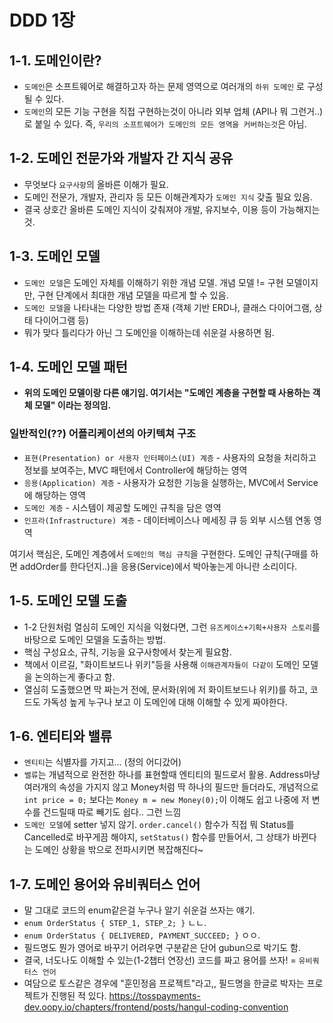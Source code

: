 # DDD 1장

## 1-1. 도메인이란?
- `도메인`은 소프트웨어로 해결하고자 하는 문제 영역으로 여러개의 `하위 도메인` 로 구성될 수 있다.
- `도메인`의 모든 기능 구현을 직접 구현하는것이 아니라 외부 업체 (API나 뭐 그런거..)로 붙일 수 있다. 즉, `우리의 소프트웨어가 도메인의 모든 영역을 커버하는것`은 아님.

## 1-2. 도메인 전문가와 개발자 간 지식 공유
- 무엇보다 `요구사항`의 올바른 이해가 필요.
- 도메인 전문가, 개발자, 관리자 등 모든 이해관계자가 `도메인 지식` 갖출 필요 있음.
- 결국 상호간 올바른 도메인 지식이 갖춰져야 개발, 유지보수, 이용 등이 가능해지는 것.

## 1-3. 도메인 모델
- `도메인 모델`은 도메인 자체를 이해하기 위한 개념 모델. 개념 모델 != 구현 모델이지만, 구현 단계에서 최대한 개념 모델을 따르게 할 수 있음.
- `도메인 모델`을 나타내는 다양한 방법 존재 (객체 기반 ERD나, 클래스 다이어그램, 상태 다이어그램 등)
- 뭐가 맞다 틀리다가 아닌 그 도메인을 이해하는데 쉬운걸 사용하면 됨.

## 1-4. 도메인 모델 패턴
- **위의 도메인 모델이랑 다른 얘기임. 여기서는 "도메인 계층을 구현할 때 사용하는 객체 모델" 이라는 정의임.**

### 일반적인(??) 어플리케이션의 아키텍쳐 구조
- `표현(Presentation) or 사용자 인터페이스(UI) 계층` - 사용자의 요청을 처리하고 정보를 보여주는, MVC 패턴에서 Controller에 해당하는 영역
- `응용(Application) 계층` - 사용자가 요청한 기능을 실행하는, MVC에서 Service에 해당하는 영역
- `도메인 계층` - 시스템이 제공할 도메인 규칙을 담은 영역
- `인프라(Infrastructure) 계층` - 데이터베이스나 메세징 큐 등 외부 시스템 연동 영역

여기서 핵심은, 도메인 계층에서 `도메인의 핵심 규칙`을 구현한다. 도메인 규칙(구매를 하면 addOrder를 한다던지..)을 응용(Service)에서 박아놓는게 아니란 소리이다.

## 1-5. 도메인 모델 도출
- 1-2 단원처럼 열심히 도메인 지식을 익혔다면, 그런 `유즈케이스+기획+사용자 스토리`를 바탕으로 도메인 모델을 도출하는 방법.
- 핵심 구성요소, 규칙, 기능을 요구사항에서 찾는게 필요함.
- 책에서 이르길, "화이트보드나 위키"등을 사용해 `이해관계자들이 다같이` 도메인 모델을 논의하는게 좋다고 함.
- 열심히 도출했으면 막 짜는거 전에, 문서화(위에 저 화이트보드나 위키)를 하고, 코드도 가독성 높게 누구나 보고 이 도메인에 대해 이해할 수 있게 짜야한다.

## 1-6. 엔티티와 밸류
- `엔티티`는 식별자를 가지고... (정의 어디갔어)
- `밸류`는 개념적으로 완전한 하나를 표현할때 엔티티의 필드로서 활용. Address마냥 여러개의 속성을 가지지 않고 Money처럼 딱 하나의 필드만 들더라도, 개념적으로 `int price = 0;` 보다는 `Money m = new Money(0);`이 이해도 쉽고 나중에 저 변수를 건드릴때 따로 빼기도 쉽다.. 그런 느낌
- `도메인 모델`에 setter 넣지 않기. `order.cancel()` 함수가 직접 뭐 Status를 Cancelled로 바꾸게끔 해야지, `setStatus()` 함수를 만들어서, 그 상태가 바뀐다는 도메인 상황을 밖으로 전파시키면 복잡해진다~ 

## 1-7. 도메인 용어와 유비쿼터스 언어
- 말 그대로 코드의 enum같은걸 누구나 알기 쉬운걸 쓰자는 얘기.
- `enum OrderStatus { STEP_1, STEP_2; }` ㄴㄴ.
- `enum OrderStatus { DELIVERED, PAYMENT_SUCCEED; }` ㅇㅇ.
- 필드명도 뭔가 영어로 바꾸기 어려우면 구분같은 단어 gubun으로 박기도 함.
- 결국, 너도나도 이해할 수 있는(1-2챕터 연장선) 코드를 짜고 용어를 쓰자! = `유비쿼터스 언어`
- 여담으로 토스같은 경우에 "훈민정음 프로젝트"라고,, 필드명을 한글로 박자는 프로젝트가 진행된 적 있다. https://tosspayments-dev.oopy.io/chapters/frontend/posts/hangul-coding-convention